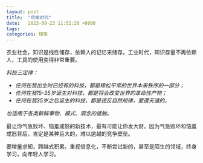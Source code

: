 ```yaml
---
layout: post
title:  "后喻时代"
date:   2023-09-23 11:52:20 +0800
tags:   
categories: 随笔
---
```


农业社会，知识是线性储存，依赖人的记忆来储存。工业时代，知识存量不再依赖人，工具的使用变得非常重要。

<i>
科技三定律：

+ 任何在我出生时已经有的科技，都是稀松平常的世界本来秩序的一部分；
+ 任何在我15-35岁诞生对科技，都是将会改变世界的革命性产物；
+ 任何在我35岁之后诞生的科技，都是违反自然规律，要遭天谴的。

也适用于各类新鲜事物、模式、观念的抵触。
</i>

最让你气急败坏、恼羞成怒的新技术，最有可能让你发大财。因为气急败坏和恼羞成怒背后，肯定是某种巨大的，难以逾越的竞争壁垒。

要增量求知，跨越式积累。重视信息化，不断尝试新的，甚至是陌生的领域，终身学习，向年轻人学习。